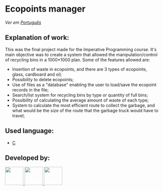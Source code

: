 # Ecopoints manager

*Ver em [Português](https://github.com/DiogoMarques2003/GestorCamaraEcopontosCamara/blob/master/Readme.md)* 

## Explanation of work:
This was the final project made for the Imperative Programming course.
It's main objective was to create a system that allowed the manipulation/control of recycling bins in a 1000*1000 plan.
Some of the features allowed are:
- Insertion of waste in ecopoints, and there are 3 types of ecopoints, glass, cardboard and oil;
- Possibility to delete ecopoints;
- Use of files as a "database" enabling the user to load/save the ecopoint records in the file;
- Search/list system for recycling bins by type or quantity of full bins;
- Possibility of calculating the average amount of waste of each type;
- System to calculate the most efficient route to collect the garbage, and what would be the size of the route that the garbage truck would have to travel;

## Used language:
* [C](https://devdocs.io/c/)

## Developed by:
<a href="https://github.com/DiogoMarques2003"><img width="60" src="https://github.com/DiogoMarques2003.png" />
<a href="https://github.com/ludgeromiguel"><img width="60" src="https://github.com/ludgeromiguel.png" />
<a href="https://github.com/TerritorialBreak5"><img width="60" src="https://github.com/TerritorialBreak5.png" />